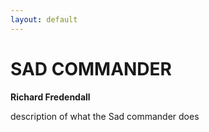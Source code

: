 ```yaml
---
layout: default
---
```


# SAD COMMANDER

<strong>Richard Fredendall</strong>

description of what the Sad commander does 

